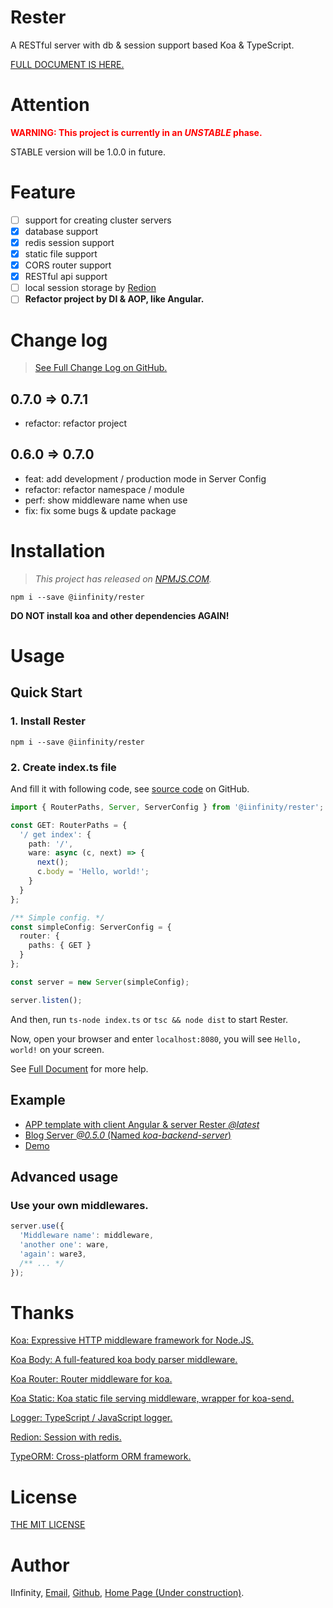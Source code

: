 # Rester

A RESTful server with db & session support based Koa & TypeScript.

[FULL DOCUMENT IS HERE.](https://github.com/DevinDon/koa-backend-server/blob/master/docs/README.md)

# Attention

<span style="color: red">**WARNING: This project is currently in an *UNSTABLE* phase.**</span>

STABLE version will be 1.0.0 in future.

# Feature

- [ ] support for creating cluster servers
- [x] database support
- [x] redis session support
- [x] static file support
- [x] CORS router support
- [x] RESTful api support
- [ ] local session storage by [Redion](https://github.com/DevinDon/redion)
- [ ] **Refactor project by DI & AOP, like Angular.**

# Change log

> [See Full Change Log on GitHub.](https://github.com/DevinDon/koa-backend-server/blob/master/docs/CHANGELOG.md)

## 0.7.0 => 0.7.1

- refactor: refactor project

## 0.6.0 => 0.7.0

- feat: add development / production mode in Server Config
- refactor: refactor namespace / module
- perf: show middleware name when use
- fix: fix some bugs & update package

# Installation

> *This project has released on [NPMJS.COM](https://www.npmjs.com/package/@iinfinity/rester).*

```shell
npm i --save @iinfinity/rester
```

**DO NOT install koa and other dependencies AGAIN!**

# Usage

## Quick Start

### 1. Install Rester

```shell
npm i --save @iinfinity/rester
```

### 2. Create index.ts file

And fill it with following code, see [source code](https://github.com/DevinDon/rester/blob/master/src/demo/simple/index.ts) on GitHub.

```typescript
import { RouterPaths, Server, ServerConfig } from '@iinfinity/rester';

const GET: RouterPaths = {
  '/ get index': {
    path: '/',
    ware: async (c, next) => {
      next();
      c.body = 'Hello, world!';
    }
  }
};

/** Simple config. */
const simpleConfig: ServerConfig = {
  router: {
    paths: { GET }
  }
};

const server = new Server(simpleConfig);

server.listen();

```

And then, run `ts-node index.ts` or `tsc && node dist` to start Rester.

Now, open your browser and enter `localhost:8080`, you will see `Hello, world!` on your screen.

See [Full Document](https://github.com/DevinDon/rester/tree/master/docs) for more help.

## Example

- [APP template with client Angular & server Rester *@latest*](https://github.com/DevinDon/app-template)
- [Blog Server *@0.5.0* (Named *koa-backend-server*)](https://github.com/DevinDon/blog-2018)
- [Demo](https://github.com/DevinDon/rester/tree/master/src/demo)

## **Advanced usage**

### Use your own middlewares.

```typescript
server.use({
  'Middleware name': middleware,
  'another one': ware,
  'again': ware3,
  /** ... */
});
```

# Thanks

[Koa: Expressive HTTP middleware framework for Node.JS.](https://www.npmjs.com/package/koa)

[Koa Body: A full-featured koa body parser middleware.](https://www.npmjs.com/package/koa-body)

[Koa Router: Router middleware for koa.](https://www.npmjs.com/package/koa-router)

[Koa Static: Koa static file serving middleware, wrapper for koa-send.](https://www.npmjs.com/package/koa-static)

[Logger: TypeScript / JavaScript logger.](https://www.npmjs.com/package/@iinfinity/logger)

[Redion: Session with redis.](https://www.npmjs.com/package/@iinfinity/redion)

[TypeORM: Cross-platform ORM framework.](https://www.npmjs.com/package/typeorm)

# License

[THE MIT LICENSE](https://github.com/DevinDon/rester/blob/master/LICENSE)

# Author

IInfinity, [Email](mailto:I.INF@Outlook.com), [Github](https://www.npmjs.com/package/@iinfinity/rester), [Home Page (Under construction)](https://don.red).
